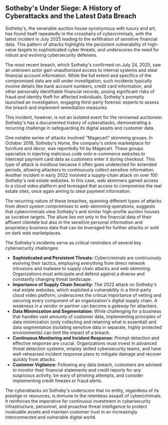 ## Sotheby's Under Siege: A History of Cyberattacks and the Latest Data Breach

Sotheby's, the venerable auction house synonymous with luxury and art, has found itself repeatedly in the crosshairs of cybercriminals, with the latest incident in July 2025 leading to the exfiltration of sensitive financial data. This pattern of attacks highlights the persistent vulnerability of high-value targets to sophisticated cyber threats, and underscores the need for robust and evolving cybersecurity defenses.

The most recent breach, which Sotheby's confirmed on July 24, 2025, saw an unknown actor gain unauthorized access to internal systems and steal financial account information. While the full extent and specifics of the compromised data are still under investigation, such incidents typically involve details like bank account numbers, credit card information, and other personally identifiable financial records, posing significant risks of fraud and identity theft for affected individuals. Sotheby's promptly launched an investigation, engaging third-party forensic experts to assess the breach and implement remediation measures.

This incident, however, is not an isolated event for the renowned auctioneer. Sotheby's has a documented history of cyberattacks, demonstrating a recurring challenge in safeguarding its digital assets and customer data.

One notable series of attacks involved "Magecart" skimming groups. In October 2018, Sotheby's Home, the company's online marketplace for furniture and décor, was reportedly hit by Magecart. These groups specialize in injecting malicious code onto e-commerce websites to intercept payment card data as customers enter it during checkout. This type of attack is insidious because it often goes undetected for extended periods, allowing attackers to continuously collect sensitive information. Another incident in early 2022 involved a supply-chain attack on over 100 Sotheby's real estate websites. In this case, web skimmers gained access to a cloud video platform and leveraged that access to compromise the real estate sites, once again aiming to steal payment information.

The recurring nature of these breaches, spanning different types of attacks from direct system compromises to web-skimming operations, suggests that cybercriminals view Sotheby's and similar high-profile auction houses as lucrative targets. The allure lies not only in the financial data of their affluent clientele but also in the sensitive personal information and proprietary business data that can be leveraged for further attacks or sold on dark web marketplaces.

The Sotheby's incidents serve as critical reminders of several key cybersecurity challenges:

*   **Sophisticated and Persistent Threats:** Cybercriminals are continuously evolving their tactics, employing everything from direct network intrusions and malware to supply chain attacks and web skimming. Organizations must anticipate and defend against a diverse and constantly changing threat landscape.
*   **Importance of Supply Chain Security:** The 2022 attack on Sotheby's real estate websites, which exploited a vulnerability in a third-party cloud video platform, underscores the critical importance of vetting and securing every component of an organization's digital supply chain. A weakness in a vendor or partner can become a gateway for attackers.
*   **Data Minimization and Segmentation:** While challenging for a business that handles vast amounts of customer data, implementing principles of data minimization (only collecting and retaining what is essential) and data segmentation (isolating sensitive data in separate, highly protected environments) can limit the impact of a breach.
*   **Continuous Monitoring and Incident Response:** Prompt detection and effective response are crucial. Organizations must invest in advanced threat detection systems, employ skilled cybersecurity teams, and have well-rehearsed incident response plans to mitigate damage and recover quickly from attacks.
*   **Customer Vigilance:** Following any data breach, customers are advised to monitor their financial statements and credit reports for any suspicious activity, be wary of phishing attempts, and consider implementing credit freezes or fraud alerts.

The cyberattacks on Sotheby's underscore that no entity, regardless of its prestige or resources, is immune to the relentless assault of cybercriminals. It reinforces the imperative for continuous investment in cybersecurity infrastructure, personnel, and proactive threat intelligence to protect invaluable assets and maintain customer trust in an increasingly interconnected and vulnerable digital world.